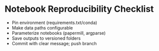 # Notebook Reproducibility Checklist

- Pin environment (requirements.txt/conda)
- Make data paths configurable
- Parameterize notebooks (papermill, argparse)
- Save outputs to versioned folders
- Commit with clear message; push branch
